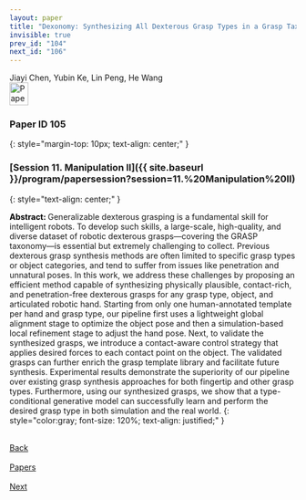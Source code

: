 ```yaml
---
layout: paper
title: "Dexonomy: Synthesizing All Dexterous Grasp Types in a Grasp Taxonomy"
invisible: true
prev_id: "104"
next_id: "106"
---
```

<div class="paper-authors">
  <div class="paper-author-box">
    <div class="paper-author-name">Jiayi Chen, Yubin Ke, Lin Peng, He Wang</div>
    <div class="paper-author-uni"></div>
  </div>
</div>

<div class="paper-pdf">
  <div>
    <a href="https://www.roboticsproceedings.org/rss21/p105.pdf" title="Download PDF" target="_blank">
      <img src="{{ site.baseurl }}/images/paper_link_cardinal_red.png" alt="Paper PDF" width="33" height="40" />
    </a>
  </div>
</div>

### Paper ID 105
{: style="margin-top: 10px; text-align: center;" }

### [Session 11. Manipulation II]({{ site.baseurl }}/program/papersession?session=11.%20Manipulation%20II)
{: style="text-align: center;" }

<b style="color: black;">Abstract: </b>Generalizable dexterous grasping is a fundamental skill for intelligent robots. To develop such skills, a large-scale, high-quality, and diverse dataset of robotic dexterous grasps—covering the GRASP taxonomy—is essential but extremely challenging to collect. Previous dexterous grasp synthesis methods are often limited to specific grasp types or object categories, and tend to suffer from issues like penetration and unnatural poses. In this work, we address these challenges by proposing an efficient method capable of synthesizing physically plausible, contact-rich, and penetration-free dexterous grasps for any grasp type, object, and articulated robotic hand. Starting from only one human-annotated template per hand and grasp type, our pipeline first uses a lightweight global alignment stage to optimize the object pose and then a simulation-based local refinement stage to adjust the hand pose. Next, to validate the synthesized grasps, we introduce a contact-aware control strategy that applies desired forces to each contact point on the object. The validated grasps can further enrich the grasp template library and facilitate future synthesis. Experimental results demonstrate the superiority of our pipeline over existing grasp synthesis approaches for both fingertip and other grasp types. Furthermore, using our synthesized grasps, we show that a type-conditional generative model can successfully learn and perform the desired grasp type in both simulation and the real world.
{: style="color:gray; font-size: 120%; text-align: justified;" }

<div class="paper-menu">
  <div class="paper-menu-inner">
    <a href="{{ site.baseurl }}/program/papers/104/" title="Previous Paper">
            <div class="paper-menu-icon">
                <i class="fa fa-chevron-left"></i><br>
                <span class="paper-menu-label">Back</span>
            </div>
        </a>
    <a href="{{ site.baseurl }}/program/papers" title="All Papers">
      <div class="paper-menu-icon">
        <i class="fa fa-list"></i><br>
        <span class="paper-menu-label">Papers</span>
      </div>
    </a>
    <a href="{{ site.baseurl }}/program/papers/106/" title="Next Paper">
            <div class="paper-menu-icon">
                <i class="fa fa-chevron-right"></i><br>
                <span class="paper-menu-label">Next</span>
            </div>
        </a>
  </div>
</div>
